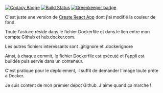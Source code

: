 [![Codacy Badge](https://api.codacy.com/project/badge/Grade/add60ff90cce4aca970c7e716691f3d8)](https://app.codacy.com/app/devops_17/gitreact?utm_source=github.com&utm_medium=referral&utm_content=taviani/gitreact&utm_campaign=Badge_Grade_Dashboard)
[![Build Status](https://travis-ci.org/taviani/gitreact.svg?branch=master)](https://travis-ci.org/taviani/gitreact) [![Greenkeeper badge](https://badges.greenkeeper.io/taviani/gitreact.svg)](https://greenkeeper.io/)

C'est juste une version de [Create React App](https://github.com/facebook/create-react-app) dont j'ai modifié la couleur de fond.

Toute l'astuce réside dans le fichier Dockerfile et dans le lien entre mon compte Github et hub.docker.com.

Les autres fichiers interessants sont .gitignore et .dockerignore

Ainsi, à chaque commit, le fichier Dockerfile est exécuté et l'appli est buildée puis servie dans un conteneur.

C'est pratique pour le déploiement, il suffit de demander l'image toute prête à Docker.

Je suis content de mon premier dépot Github. J'aime quand ça marche !
